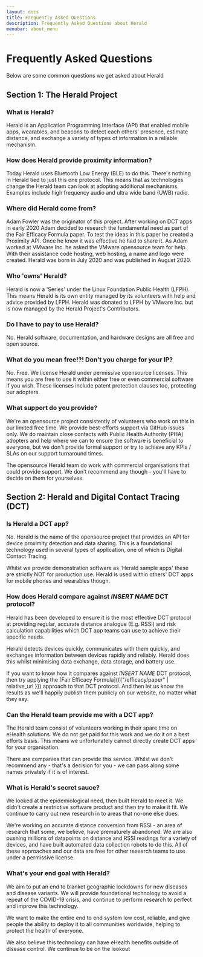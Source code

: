 ```yaml
---
layout: docs
title: Frequently Asked Questions
description: Frequently Asked Questions about Herald
menubar: about_menu
---
```


# Frequently Asked Questions

Below are some common questions we get asked about Herald

## Section 1: The Herald Project

### What is Herald?

Herald is an Application Programming Interface (API) that enabled mobile apps,
wearables, and beacons to detect each others' presence, estimate distance,
and exchange a variety of types of information in a reliable mechanism.

### How does Herald provide proximity information?

Today Herald uses Bluetooth Low Energy (BLE) to do this. There's nothing in Herald
tied to just this one protocol. This means that as technologies change the Herald team
can look at adopting additional mechanisms. Examples include high frequency audio and
ultra wide band (UWB) radio.

### Where did Herald come from?

Adam Fowler was the originator of this project. After working on DCT apps in early 2020
Adam decided to research the fundamental need as part of the Fair Efficacy Formula paper.
To test the ideas in this paper he created a Proximity API. Once he knew it was effective
he had to share it. As Adam worked at VMware Inc. he asked the VMware opensource team for help.
With their assistance code hosting, web hosting, a name and logo were created. Herald was born
in July 2020 and was published in August 2020.

### Who 'owns' Herald?

Herald is now a 'Series' under the Linux Foundation Public Health (LFPH). This means
Herald is its own entity managed by its volunteers with help and advice provided by LFPH.
Herald was donated to LFPH by VMware Inc. but is now managed by the Herald Project's
Contributors.

### Do I have to pay to use Herald?

No. Herald software, documentation, and hardware designs are all free and open source.

### What do you mean free!?! Don't you charge for your IP?

No. Free. We license Herald under permissive opensource licenses. This means you are
free to use it within either free or even commercial software if you wish.
These licenses include patent protection clauses too, protecting our adopters.

### What support do you provide?

We're an opensource project consistently of volunteers who work on this in our limited
free time. We provide best-efforts support via GitHub issues only. We do maintain close
contacts with Public Health Authority (PHA) adopters and help where we can to ensure
the software is beneficial to everyone, but we don't provide formal support or try
to achieve any KPIs / SLAs on our support turnaround times. 

The opensource Herald team do work with commercial organisations that could provide
support. We don't recommend any though - you'll have to decide on them for yourselves.

## Section 2: Herald and Digital Contact Tracing (DCT)

### Is Herald a DCT app?

No. Herald is the name of the opensource project that provides an API for device proximity
detection and data sharing. This is a foundational technology used in several types of
application, one of which is Digital Contact Tracing.

Whilst we provide demonstration software as 'Herald sample apps' these are strictly NOT
for production use. Herald is used within others' DCT apps for mobile phones and wearables
though.

### How does Herald compare against *INSERT NAME* DCT protocol?

Herald has been developed to ensure it is the most effective DCT protocol at providing
regular, accurate distance analogue (E.g. RSSI) and risk calculation capabilities which
DCT app teams can use to achieve their specific needs.

Herald detects devices quickly, communicates with them quickly, and exchanges information
between devices rapidly and reliably. Herald does this whilst minimising data exchange,
 data storage, and battery use.

If you want to know how it compares against *INSERT NAME* DCT protocol, then try
applying the [Fair Efficacy Formula]({{"/efficacy/paper" | relative_url }}) 
approach to that DCT protocol. And then let us know
the results as we'll happily publish them publicly on our website, no matter what they say.

### Can the Herald team provide me with a DCT app?

The Herald team consist of volunteers working in their spare time on eHealth solutions.
We do not get paid for this work and we do it on a best efforts basis. This means we
unfortunately cannot directly create DCT apps for your organisation.

There are companies that can provide this service. Whilst we don't recommend any - 
that's a decision for you - we can pass along some names privately if it is of interest.

### What is Herald's secret sauce?

We looked at the epidemiological need, then built Herald to meet it. We didn't create
a restrictive software product and then try to make it fit. We continue to carry out
new research in to areas that no-one else does. 

We're working on accurate distance conversion from RSSI - an area of research that 
some, we believe, have prematurely abandoned. We are also pushing millions of datapoints
on distance and RSSI readings for a variety of devices, and have built automated data
collection robots to do this. All of these approaches and our data are free for other
research teams to use under a permissive license.

### What's your end goal with Herald?

We aim to put an end to blanket geographic lockdowns for new diseases and disease variants.
We will provide foundational technology to avoid a repeat of the COVID-19 crisis, and 
continue to perform research to perfect and improve this technology.

We want to make the entire end to end system low cost, reliable, and give people the ability
to deploy it to all communities worldwide, helping to protect the health of everyone.

We also believe this technology can have eHealth benefits outside of disease control.
We continue to be on the lookout
